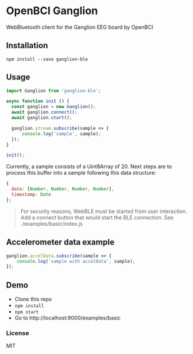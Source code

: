 # OpenBCI Ganglion

WebBluetooth client for the Ganglion EEG board by OpenBCI

## Installation

`npm install --save ganglion-ble`

## Usage

``` js
import Ganglion from 'ganglion-ble';

async function init () {
  const ganglion = new Ganglion();
  await ganglion.connect();
  await ganglion.start();

  ganglion.stream.subscribe(sample => {
      console.log('sample', sample);
  });
}

init();
```

Currently, a sample consists of a Uint8Array of 20. Next steps are to process this buffer into a sample following this data structure:

``` js
{
  data: [Number, Number, Number, Number],
  timestamp: Date
};
```

> For security reasons, WebBLE must be started from user interaction. Add a connect button that would start the BLE connection. See ./examples/basic/index.js

## Accelerometer data example

``` js
ganglion.accelData.subscribe(sample => {
    console.log('sample with accelData', sample);
});
```

## Demo

* Clone this repo
* `npm install`
* `npm start`
* Go to http://localhost:9000/examples/basic

### License

MIT
